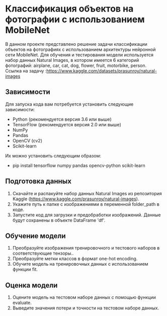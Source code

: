 # Классификация объектов на фотографии с использованием MobileNet
В данном проекте представлено решение задачи классификации объектов на фотографиях с использованием архитектуры нейронной сети MobileNet.
Для обучения и тестирования модели используется набор данных Natural Images, в котором имеется 6 категорий фотографий: airplane, car, cat, dog, flower, fruit, motorbike, person.
Ссылка на задачу :https://www.kaggle.com/datasets/prasunroy/natural-images
## Зависимости
Для запуска кода вам потребуется установить следующие зависимости:

- Python (рекомендуется версия 3.6 или выше)
- TensorFlow (рекомендуется версия 2.0 или выше)
- NumPy
- Pandas
- OpenCV (cv2)
- Scikit-learn

Их можно установить следующим образом:
- pip install tensorflow numpy pandas opencv-python scikit-learn

## Подготовка данных
1. Скачайте и распакуйте набор данных Natural Images из репозитория Kaggle (https://www.kaggle.com/prasunroy/natural-images).
2. Укажите путь к папке с изображениями в переменной folder_path в коде.
3. Запустите код для загрузки и предобработки изображений. Данные будут сохранены в объекте DataFrame 'df'.
## Обучение модели
1. Преобразуйте изображения тренировочного и тестового наборов в соответствующие тензоры..
2. Преобразуйте метки классов в формат one-hot encoding.
3. Обучите модель на тренировочных данных с использованием функции fit.
## Оценка модели
1. Оцените модель на тестовом наборе данных с помощью функции evaluate.
2. Выведите значения потери и точности на тестовом наборе данных.
